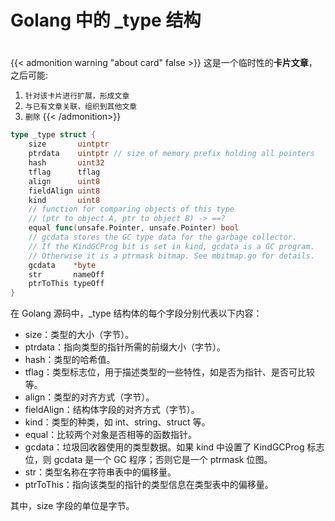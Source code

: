 # Golang 中的 _type 结构

<!--more-->
#

{{< admonition warning "about card" false >}}
这是一个临时性的**卡片文章**，之后可能:
1. `针对该卡片进行扩展，形成文章`
2. `与已有文章关联，组织到其他文章`
3. `删除`
{{< /admonition>}}


```go
type _type struct {
    size       uintptr
    ptrdata    uintptr // size of memory prefix holding all pointers
    hash       uint32
    tflag      tflag
    align      uint8
    fieldAlign uint8
    kind       uint8
    // function for comparing objects of this type
    // (ptr to object A, ptr to object B) -> ==?
    equal func(unsafe.Pointer, unsafe.Pointer) bool
    // gcdata stores the GC type data for the garbage collector.
    // If the KindGCProg bit is set in kind, gcdata is a GC program.
    // Otherwise it is a ptrmask bitmap. See mbitmap.go for details.
    gcdata    *byte
    str       nameOff
    ptrToThis typeOff
}
```
在 Golang 源码中，_type 结构体的每个字段分别代表以下内容：

- size：类型的大小（字节）。
- ptrdata：指向类型的指针所需的前缀大小（字节）。
- hash：类型的哈希值。
- tflag：类型标志位，用于描述类型的一些特性，如是否为指针、是否可比较等。
- align：类型的对齐方式（字节）。
- fieldAlign：结构体字段的对齐方式（字节）。
- kind：类型的种类，如 int、string、struct 等。
- equal：比较两个对象是否相等的函数指针。
- gcdata：垃圾回收器使用的类型数据。如果 kind 中设置了 KindGCProg 标志位，则 gcdata 是一个 GC 程序；否则它是一个 ptrmask 位图。
- str：类型名称在字符串表中的偏移量。
- ptrToThis：指向该类型的指针的类型信息在类型表中的偏移量。

其中，size 字段的单位是字节。
